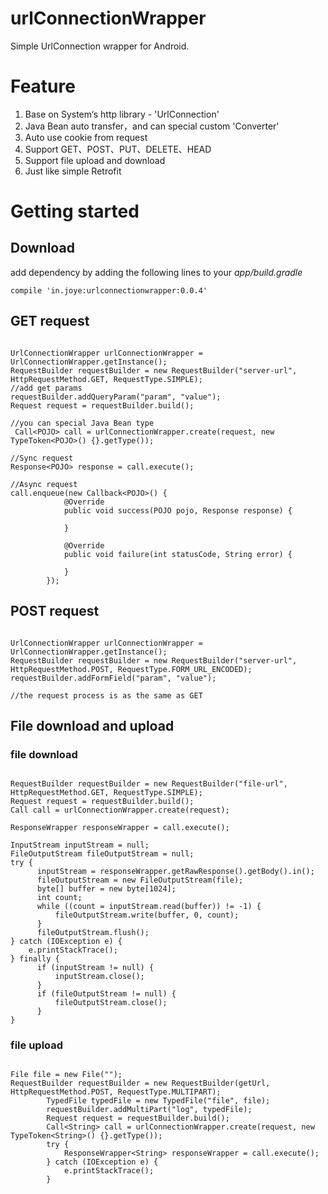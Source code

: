 # urlConnectionWrapper
Simple UrlConnection wrapper for Android.

# Feature
1. Base on System‘s http library - 'UrlConnection'
2. Java Bean auto transfer，and can special custom 'Converter'
3. Auto use cookie from request
4. Support GET、POST、PUT、DELETE、HEAD
5. Support file upload and download
6. Just like simple Retrofit

# Getting started

## Download

add dependency by adding the following lines to your *app/build.gradle*

```
compile 'in.joye:urlconnectionwrapper:0.0.4'

```

## GET request

```

UrlConnectionWrapper urlConnectionWrapper = UrlConnectionWrapper.getInstance();
RequestBuilder requestBuilder = new RequestBuilder("server-url", HttpRequestMethod.GET, RequestType.SIMPLE);
//add get params
requestBuilder.addQueryParam("param", "value");
Request request = requestBuilder.build();

//you can special Java Bean type
 Call<POJO> call = urlConnectionWrapper.create(request, new TypeToken<POJO>() {}.getType());

//Sync request
Response<POJO> response = call.execute();

//Async request
call.enqueue(new Callback<POJO>() {
            @Override
            public void success(POJO pojo, Response response) {

            }

            @Override
            public void failure(int statusCode, String error) {

            }
        });

```

## POST request

```

UrlConnectionWrapper urlConnectionWrapper = UrlConnectionWrapper.getInstance();
RequestBuilder requestBuilder = new RequestBuilder("server-url", HttpRequestMethod.POST, RequestType.FORM_URL_ENCODED);
requestBuilder.addFormField("param", "value");

//the request process is as the same as GET

```

## File download and upload

### file download

```

RequestBuilder requestBuilder = new RequestBuilder("file-url", HttpRequestMethod.GET, RequestType.SIMPLE);
Request request = requestBuilder.build();
Call call = urlConnectionWrapper.create(request);

ResponseWrapper responseWrapper = call.execute();

InputStream inputStream = null;
FileOutputStream fileOutputStream = null;
try {
      inputStream = responseWrapper.getRawResponse().getBody().in();
      fileOutputStream = new FileOutputStream(file);
      byte[] buffer = new byte[1024];
      int count;
      while ((count = inputStream.read(buffer)) != -1) {
          fileOutputStream.write(buffer, 0, count);
      }
      fileOutputStream.flush();
} catch (IOException e) {
    e.printStackTrace();
} finally {
      if (inputStream != null) {
          inputStream.close();
      }
      if (fileOutputStream != null) {
          fileOutputStream.close();
      }
}

```

### file upload

```

File file = new File("");
RequestBuilder requestBuilder = new RequestBuilder(getUrl, HttpRequestMethod.POST, RequestType.MULTIPART);
        TypedFile typedFile = new TypedFile("file", file);
        requestBuilder.addMultiPart("log", typedFile);
        Request request = requestBuilder.build();
        Call<String> call = urlConnectionWrapper.create(request, new TypeToken<String>() {}.getType());
        try {
            ResponseWrapper<String> responseWrapper = call.execute();
        } catch (IOException e) {
            e.printStackTrace();
        }

```



